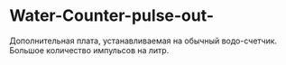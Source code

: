 # Water-Counter-pulse-out-
Дополнительная плата, устанавливаемая на обычный водо-счетчик. Большое количество импульсов на литр.
